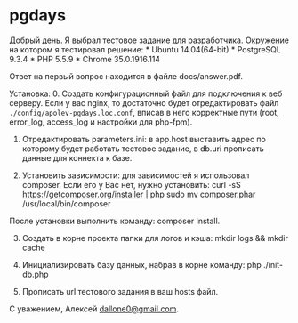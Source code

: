 pgdays
======

Добрый день.
Я выбрал тестовое задание для разработчика.
Окружение на котором я тестировал решение:
    * Ubuntu 14.04(64-bit)
    * PostgreSQL 9.3.4
    * PHP 5.5.9
    * Chrome 35.0.1916.114

Ответ на первый вопрос находится в файле docs/answer.pdf.

Установка:
0. Создать конфигурационный файл для подключения к веб серверу. Если у вас nginx, то достаточно будет отредактировать файл `./config/apolev-pgdays.loc.conf`, вписав в него корректные пути (root, error_log, access_log и настройки для php-fpm).

1. Отредактировать parameters.ini: в app.host выставить адрес по которому будет работать тестовое задание, в db.uri прописать данные для коннекта к базе.

2. Установить зависимости: для зависимостей я использовал composer. Если его у Вас нет, нужно установить:
curl -sS https://getcomposer.org/installer | php
sudo mv composer.phar /usr/local/bin/composer

После установки выполнить команду: composer install.

3. Создать в корне проекта папки для логов и кэша:
mkdir logs && mkdir cache

4. Инициализировать базу данных, набрав в корне команду:
php ./init-db.php

5. Прописать url тестового задания в ваш hosts файл.

С уважением, Алексей <dallone0@gmail.com>.
